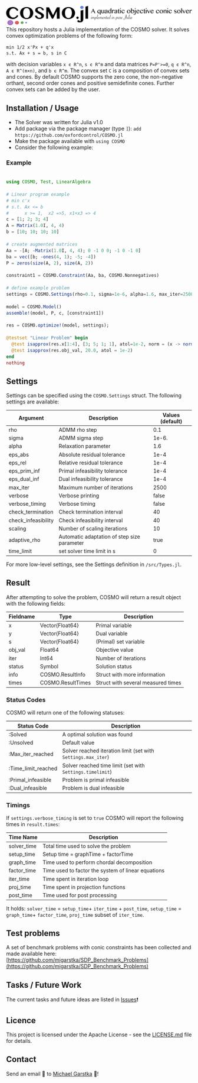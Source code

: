 ![COSMO Logo](https://github.com/migarstka/COSMO_assets/blob/master/COSMO_logo.png)
This repository hosts a Julia implementation of the COSMO solver. It solves convex optimization problems of the following form:
```
min 1/2 x'Px + q'x
s.t. Ax + s = b, s in C
```
with decision variables `x ϵ R^n`, `s ϵ R^m` and data matrices `P=P'>=0`, `q ϵ R^n`, `A ϵ R^(m×n)`, and `b ϵ R^m`. The convex set `C` is a composition of convex sets and cones. By default COSMO supports the zero cone, the non-negative orthant, second order cones and positive semidefinite cones. Further convex sets can be added by the user.

## Installation / Usage
- The Solver was written for Julia v1.0
- Add package via the package manager (type `]`): `add https://github.com/oxfordcontrol/COSMO.jl`
- Make the package available with `using COSMO`
- Consider the following example:

### Example
```julia

using COSMO, Test, LinearAlgebra

# Linear program example
# min c'x
# s.t. Ax <= b
#      x >= 1,  x2 =>5, x1+x3 => 4
c = [1; 2; 3; 4]
A = Matrix(1.0I, 4, 4)
b = [10; 10; 10; 10]

# create augmented matrices
Aa = -[A; -Matrix(1.0I, 4, 4); 0 -1 0 0; -1 0 -1 0]
ba = vec([b; -ones(4, 1); -5; -4])
P = zeros(size(A, 2), size(A, 2))

constraint1 = COSMO.Constraint(Aa, ba, COSMO.Nonnegatives)

# define example problem
settings = COSMO.Settings(rho=0.1, sigma=1e-6, alpha=1.6, max_iter=2500, verbose=true, check_termination=1, eps_abs = 1e-6, eps_rel = 1e-6)

model = COSMO.Model()
assemble!(model, P, c, [constraint1])

res = COSMO.optimize!(model, settings);

@testset "Linear Problem" begin
  @test isapprox(res.x[1:4], [3; 5; 1; 1], atol=1e-2, norm = (x -> norm(x, Inf)))
  @test isapprox(res.obj_val, 20.0, atol = 1e-2)
end
nothing
```


## Settings
Settings can be specified using the `COSMO.Settings` struct. The following settings are available:

Argument | Description | Values (default)
--- | --- | ---
rho | ADMM rho step | 0.1
sigma | ADMM sigma step | 1e-6.
alpha | Relaxation parameter | 1.6
eps_abs | Absolute residual tolerance | 1e-4
eps_rel | Relative residual tolerance | 1e-4
eps_prim_inf | Primal infeasibility tolerance | 1e-4
eps_dual_inf | Dual infeasibility tolerance | 1e-4
max_iter | Maximum number of iterations | 2500
verbose | Verbose printing | false
verbose_timing | Verbose timing | false
check_termination | Check termination interval | 40
check_infeasibility | Check infeasibility interval | 40
scaling | Number of scaling iterations | 10
adaptive_rho | Automatic adaptation of step size parameter | true
time_limit | set solver time limit in s | 0

For more low-level settings, see the Settings definition in `/src/Types.jl`.

## Result
After attempting to solve the problem, COSMO will return a result object with the following fields:

Fieldname | Type | Description
---  | --- | ---
x | Vector{Float64}| Primal variable
y | Vector{Float64}| Dual variable
s | Vector{Float64}| (Primal) set variable
obj_val | Float64 | Objective value
iter | Int64 | Number of iterations
status | Symbol | Solution status
info | COSMO.ResultInfo | Struct with more information
times | COSMO.ResultTimes | Struct with several measured times

### Status Codes
COSMO will return one of the following statuses:

Status Code  | Description
---  | ---
:Solved | A optimal solution was found
:Unsolved | Default value
:Max_iter_reached | Solver reached iteration limit (set with `Settings.max_iter`)
:Time_limit_reached | Solver reached time limit (set with `Settings.timelimit`)
:Primal_infeasible | Problem is primal infeasible
:Dual_infeasible | Problem is dual infeasible


### Timings
If `settings.verbose_timing` is set to `true` COSMO will report the following times in `result.times`:

Time Name  | Description
---  | ---
solver_time | Total time used to solve the problem
setup_time | Setup time = graphTime + factorTime
graph_time | Time used to perform chordal decomposition
factor_time | Time used to factor the system of linear equations
iter_time | Time spent in iteration loop
proj_time | Time spent in projection functions
post_time | Time used for post processing

It holds:
`solver_time` = `setup_time`+ `iter_time` + `post_time`,
`setup_time` = `graph_time`+ `factor_time`,
`proj_time` subset of `iter_time`.


## Test problems
A set of benchmark problems with conic constraints has been collected and made available here:
[https://github.com/migarstka/SDP_Benchmark_Problems](https://github.com/migarstka/SDP_Benchmark_Problems)

## Tasks / Future Work
The current tasks and future ideas are listed in [Issues](https://github.com/oxfordcontrol/ossdp/issues):exclamation:

## Licence
This project is licensed under the Apache License - see the [LICENSE.md](LICENSE.md) file for details.

## Contact
Send an email :email: to [Michael Garstka](mailto:michael.garstka@eng.ox.ac.uk) :rocket:!
